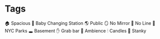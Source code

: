 # Tags

🏠 Spacious
🍼 Baby Changing Station
🌎 Public
🪞 No Mirror
💨 No Line
🍁 NYC Parks
🕳 Basement
✋ Grab bar
🔮 Ambience
🕯 Candles
🤮 Stanky
